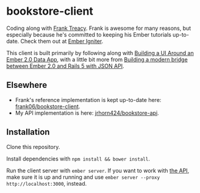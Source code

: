 # bookstore-client

Coding along with [Frank Treacy](https://github.com/frank06). Frank is awesome for many reasons, but especially because he's committed to keeping his Ember tutorials up-to-date. Check them out at [Ember Igniter](http://emberigniter.com).

This client is built primarily by following along with [Building a UI Around an Ember 2.0 Data App](http://emberigniter.com/building-user-interface-around-ember-data-app/), with a little bit more from [Building a modern bridge between Ember 2.0 and Rails 5 with JSON API](http://emberigniter.com/modern-bridge-ember-and-rails-5-with-json-api/).

## Elsewhere

- Frank's reference implementation is kept up-to-date here: [frank06/bookstore-client](https://github.com/frank06/bookstore-client).
- My API implementation is here: [jrhorn424/bookstore-api](https://github.com/jrhorn424/bookstore-api).

## Installation

Clone this repository.

Install dependencies with `npm install && bower install`.

Run the client server with `ember server`. If you want to work with [the API](https://github.com/jrhorn424/bookstore-api), make sure it is up and running and use `ember server --proxy http://localhost:3000`, instead.
